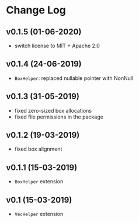 # Change Log

## v0.1.5 (01-06-2020)
  - switch license to MIT + Apache 2.0

## v0.1.4 (24-06-2019)
  - `BoxHelper`: replaced nullable pointer with NonNull

## v0.1.3 (31-05-2019)
  - fixed zero-sized box allocations
  - fixed file permissions in the package

## v0.1.2 (19-03-2019)
  - fixed box alignment

## v0.1.1 (15-03-2019)
  - `BoxHelper` extension

## v0.1 (15-03-2019)
  - `VecHelper` extension
